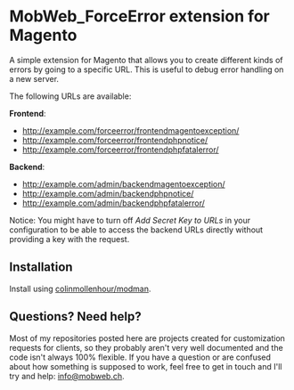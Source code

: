 # MobWeb_ForceError extension for Magento

A simple extension for Magento that allows you to create different kinds of errors by going to a specific URL. This is useful to debug error handling on a new server.

The following URLs are available:

**Frontend**:

- http://example.com/forceerror/frontendmagentoexception/
- http://example.com/forceerror/frontendphpnotice/
- http://example.com/forceerror/frontendphpfatalerror/

**Backend**:

- http://example.com/admin/backendmagentoexception/
- http://example.com/admin/backendphpnotice/
- http://example.com/admin/backendphpfatalerror/

Notice: You might have to turn off *Add Secret Key to URLs* in your configuration to be able to access the backend URLs directly without providing a key with the request.

## Installation

Install using [colinmollenhour/modman](https://github.com/colinmollenhour/modman/).

## Questions? Need help?

Most of my repositories posted here are projects created for customization requests for clients, so they probably aren't very well documented and the code isn't always 100% flexible. If you have a question or are confused about how something is supposed to work, feel free to get in touch and I'll try and help: [info@mobweb.ch](mailto:info@mobweb.ch).